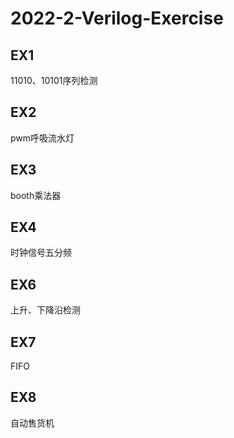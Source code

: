 # 2022-2-Verilog-Exercise
## EX1
11010、10101序列检测
## EX2
pwm呼吸流水灯
## EX3
booth乘法器
## EX4
时钟信号五分频
## EX6
上升、下降沿检测
## EX7
FIFO
## EX8
自动售货机
